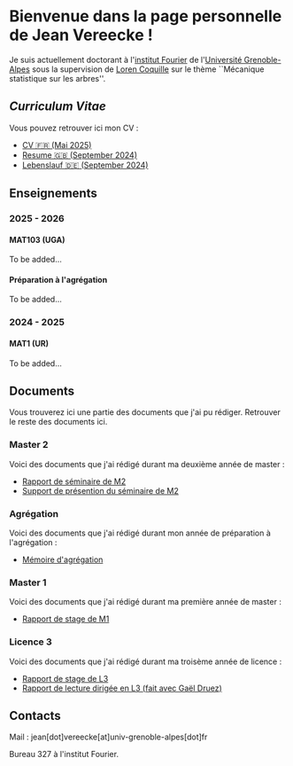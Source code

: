 # Bienvenue dans la page personnelle de Jean Vereecke !

Je suis actuellement doctorant à l'[institut Fourier](https://www-fourier.ujf-grenoble.fr/) de l'[Université Grenoble-Alpes](https://www.univ-grenoble-alpes.fr/) sous la supervision de [Loren Coquille](https://www-fourier.ujf-grenoble.fr/~coquilll/) sur le thème ``Mécanique statistique sur les arbres''.

## *Curriculum Vitae*

Vous pouvez retrouver ici mon CV :  
- [CV 🇫🇷 (Mai 2025)](./documents/cv_vereecke_fr.pdf)  
- [Resume 🇬🇧 (September 2024)](./documents/cv_vereecke_en.pdf)  
- [Lebenslauf 🇩🇪 (September 2024)](./documents/cv_vereecke_de.pdf)

## Enseignements

### 2025 - 2026

#### MAT103 (UGA)

To be added...

#### Préparation à l'agrégation 

To be added...

### 2024 - 2025

#### MAT1 (UR)

To be added...

## Documents

Vous trouverez ici une partie des documents que j'ai pu rédiger.
Retrouver le reste des documents ici.

### Master 2

Voici des documents que j'ai rédigé durant ma deuxième année de master :  
- [Rapport de séminaire de M2](./documents/semM2_rapport.pdf)  
- [Support de présention du séminaire de M2](./documents/semM2_pres.pdf)  

### Agrégation

Voici des documents que j'ai rédigé durant mon année de préparation à l'agrégation :  
- [Mémoire d'agrégation](./documents/memoire_agregation.pdf)  

### Master 1

Voici des documents que j'ai rédigé durant ma première année de master :  
- [Rapport de stage de M1](./documents/stage_vereecke_M1.pdf)  

### Licence 3

Voici des documents que j'ai rédigé durant ma troisème année de licence :  
- [Rapport de stage de L3](./documents/stage_vereecke_l3.pdf)  
- [Rapport de lecture dirigée en L3 (fait avec Gaël Druez)](./documents/lecture_dirigee_druez_vereecke_l3.pdf)  

## Contacts

Mail : jean[dot]vereecke[at]univ-grenoble-alpes[dot]fr

Bureau 327 à l'institut Fourier.